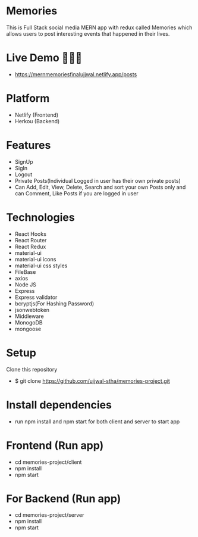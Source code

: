 # Memories

This is Full Stack social media MERN app with redux called Memories which allows users to post interesting events that happened in their lives.

# Live Demo 🚀🚀🚀

- https://mernmemoriesfinalujjwal.netlify.app/posts

# Platform

- Netlify (Frontend)
- Herkou (Backend)

# Features

- SignUp
- SigIn
- Logout
- Private Posts(Individual Logged in user has their own private posts)
- Can Add, Edit, View, Delete, Search and sort your own Posts only and can Comment, Like Posts if you are logged in user

# Technologies

- React Hooks
- React Router
- React Redux
- material-ui
- material-ui icons
- material-ui css styles
- FileBase
- axios
- Node JS
- Express
- Express validator
- bcryptjs(For Hashing Password)
- jsonwebtoken
- Middleware
- MonogoDB
- mongoose

# Setup

Clone this repository

- $ git clone https://github.com/ujjwal-stha/memories-project.git

# Install dependencies

- run npm install and npm start for both client and server to start app

# Frontend (Run app)

- cd memories-project/client
- npm install
- npm start

# For Backend (Run app)

- cd memories-project/server
- npm install
- npm start
